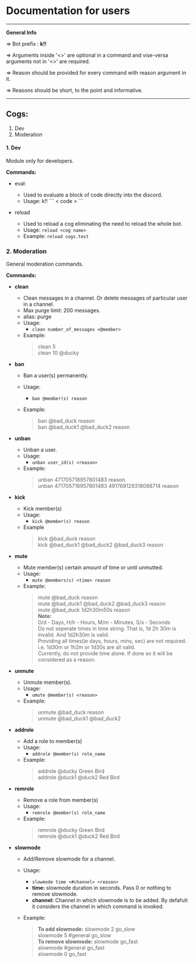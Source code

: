 # Documentation for users
---
**General Info**

=> Bot prefix : **k!!**

=> Arguments inside '<>' are optional in a command and vise-versa arguments not in '<>' are required.

=> Reason should be provided for every command with reason argument in it.

=> Reasons should be short, to the point and informative.

---

## Cogs:
1. Dev
2. Moderation

#### 1. Dev
Module only for developers.

**Commands:**
- eval:
    - Used to evaluate a block of code directly into the discord.
    - Usage: k!!
        \```
        < code >
        \```
        

- reload
    - Used to reload a cog eliminating the need to reload the whole bot.
    - Usage:
        `reload <cog name>`
    - Example:
        `reload cogs.test`


### 2. Moderation

General moderation commands.

**Commands:**
- **clean**
    - Clean messages in a channel. Or delete messages of particular user in a channel.
    - Max purge limit: 200 messages.
    - alias: purge
    - Usage:
        - `clean number_of_messages <@member>`
    - Example: 
        > clean 5 <br>
        > clean 10 @ducky

- **ban**
    - Ban a user(s) permanently.
    - Usage:
        - `ban @member(s) reason`

    - Example:
        > ban @bad_duck reason <br>
        > ban @bad_duck1 @bad_duck2 reason

- **unban**
    - Unban a user.
    - Usage:
        - `unban user_id(s) <reason>`
    - Example:
        > unban 471705718957801483 reason <br> 
        > unban 471705718957801483 491769129318088714 reason

- **kick**
    - Kick member(s)
    - Usage:
        - `kick @member(s) reason`
    - Example
        > kick @bad_duck reason <br>
        > kick @bad_duck1 @bad_duck2 @bad_duck3 reason
    
- **mute**
    - Mute member(s) certain amount of time or until unmutted.
    - Usage:
        - `mute @members(s) <time> reason`
    - Example:
        > mute @bad_duck reason <br>
        > mute @bad_duck1 @bad_duck2 @bad_duck3 reason <br>
        > mute @bad_duck 1d2h30m50s reason <br>
        > **Note:** <br> 
        > D/d - Days, H/h - Hours, M/m - Minutes, S/s - Seconds <br>
        > Do not seperate times in time string. That is, 1d 2h 30m is invalid. And 1d2h30m is valid. <br>
        > Providing all times(ie days, hours, mins, sec) are not required. i.e. 1d30m or 1h2m or 1d30s are all valid. <br>
        > Currently, do not provide time alone. If done so it will be considered as a reason. 
            
- **unmute**
    - Unmute member(s).
    - Usage:
        - `umute @member(s) <reason>`
    - Example:
        > unmute @bad_duck reason <br>
        > unmute @bad_duck1 @bad_duck2 

- **addrole**
    - Add a role to member(s)
    - Usage:
        - `addrole @member(s) role_name`
    - Example:
        > addrole @ducky Green Bird <br>
        > addrole @duck1 @duck2 Red Bird

- **remrole**
    - Remove a role from member(s)
    - Usage:
        - `remrole @member(s) role_name`
    - Example:
        > remrole @ducky Green Bird <br>
        > remrole @duck1 @duck2 Red Bird

- **slowmode**
    - Add/Remove slowmode for a channel.
    - Usage:
        - `slowmode time <#channel> <reason>`
        - **time:** slowmode duration in seconds. Pass 0 or nothing to remove slowmode.
        - **channel:** Channel in which slowmode is to be added. By defafult it considers the channel in which command is invoked.

    - Example:
        > **To add slowmode:**
        > slowmode 2 go_slow <br>
        > slowmode 5 #general go_slow <br>
        > **To remove slowmode:**
        > slowmode go_fast<br>
        > slowmode #general go_fast<br> 
        > slowmode 0 go_fast